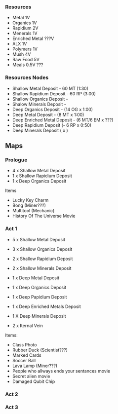 ### Resources
- Metal           1V
- Organics        1V
- Rapidium        2V
- Menerals        1V
- Enriched Metal  ???V
- ALX             1V
- Polymers        1V
- Mush            4V
- Raw Food        5V
- Meals           0.5V ???

### Resources Nodes
- Shallow Metal Deposit - 60 MT  (1:30)
- Shallow Rapidium Deposit - 60 RP (3:00)
- Shallow Organics Deposit - 
- Shalow Minerals Deposit -
- Deep Organics Deposit - (14 OG x 1:00)
- Deep Metal Deposit - (8 MT x 1:00)
- Deep Enriched Metal Deposit - (6 MT/6 EM x ???)
- Deep Rapidium Deposit (- 6 RP x 0:50)
- Deep Minerals Deposit ( x )

## Maps
### Prologue
- 4 x Shallow Metal Deposit
- 1 x Shallow Rapidium Deposit
- 1 x Deep Organics Deposit

Items
- Lucky Key Charm
- Bong (Miner???)
- Multitool (Mechanic)
- History Of The Universe Movie

### Act 1
- 5 x Shallow Metal Deposit
- 3 x Shallow Organics Deposit
- 2 x Shallow Rapidium Deposit
- 2 x Shallow Minerals Deposit
- 1 x Deep Metal Deposit
- 1 x Deep Organics Deposit
- 1 x Deep Papidium Deposit
- 1 x Deep Enriched Metals Deposit
- 1 X Deep Minerals Deposit

- 2 x Iternal Vein

Items:
-  Class Photo
-  Rubber Duck (Scientist???)
-  Marked Cards
-  Soccer Ball
-  Lava Lamp (Miner???)
-  People who allways ends your sentances movie
-  Secret alien movie
-  Damaged Qubit Chip

### Act 2

### Act 3
